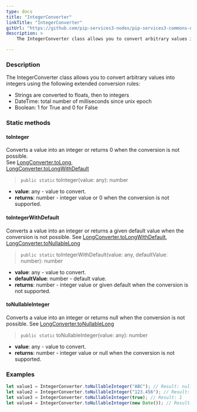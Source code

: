 ```yaml
---
type: docs
title: "IntegerConverter"
linkTitle: "IntegerConverter"
gitUrl: "https://github.com/pip-services3-nodex/pip-services3-commons-nodex"
description: > 
    The IntegerConverter class allows you to convert arbitrary values into integers using extended conversion rules.

---
```


### Description
    
The IntegerConverter class allows you to convert arbitrary values into integers using the following extended conversion rules:

- Strings are converted to floats, then to integers
- DateTime: total number of milliseconds since unix epoch  
- Boolean: 1 for True and 0 for False

### Static methods

#### toInteger
Converts a value into an integer or returns 0 when the conversion is not possible.  
See [LongConverter.toLong](../long_converter/#tolong),  
[LongConverter.toLongWithDefault](../long_converter/#tolongwithdefault)

> `public static` toInteger(value: any): number

- **value**: any - value to convert.
- **returns**: number - integer value or 0 when the conversion is not supported.

#### toIntegerWithDefault
Converts a value into an integer or returns a given default value when the conversion is not possible.
See [LongConverter.toLongWithDefault](../long_converter/#tolongwithdefault),  
[LongConverter.toNullableLong](../long_converter/#tonullablelong)

> `public static` toIntegerWithDefault(value: any, defaultValue: number): number

- **value**: any - value to convert.
- **defaultValue**: number - default value.
- **returns**: number - integer value or given default when the conversion is not supported. 

#### toNullableInteger
Converts a value into an integer or returns null when the conversion is not possible.
See [LongConverter.toNullableLong](../long_converter/#tonullablelong)

> `public static` toNullableInteger(value: any): number

- **value**: any - value to convert.
- **returns**: number - integer value or null when the conversion is not supported.

### Examples

```typescript
let value1 = IntegerConverter.toNullableInteger("ABC"); // Result: null
let value2 = IntegerConverter.toNullableInteger("123.456"); // Result: 123
let value3 = IntegerConverter.toNullableInteger(true); // Result: 1
let value4 = IntegerConverter.toNullableInteger(new Date()); // Result: current milliseconds (E.g. 1619869474907)

```
